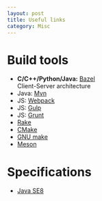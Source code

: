 ```yaml
---
layout: post
title: Useful links
category: Misc
---
```


# Build tools

* **C/C++/Python/Java:** [Bazel](https://bazel.build/)  
  Client-Server architecture
* Java: [Mvn](https://maven.apache.org/)
* JS: [Webpack](https://webpack.js.org/)
* JS: [Gulp](http://gulpjs.com/)
* JS: [Grunt](https://gruntjs.com/)
* [Rake](https://ruby.github.io/rake/)
* [CMake](https://cmake.org/)
* [GNU make](https://www.gnu.org/software/make/)
* [Meson](http://mesonbuild.com/)

# Specifications

* [Java SE8](https://docs.oracle.com/javase/specs/jls/se8/html/index.html)

